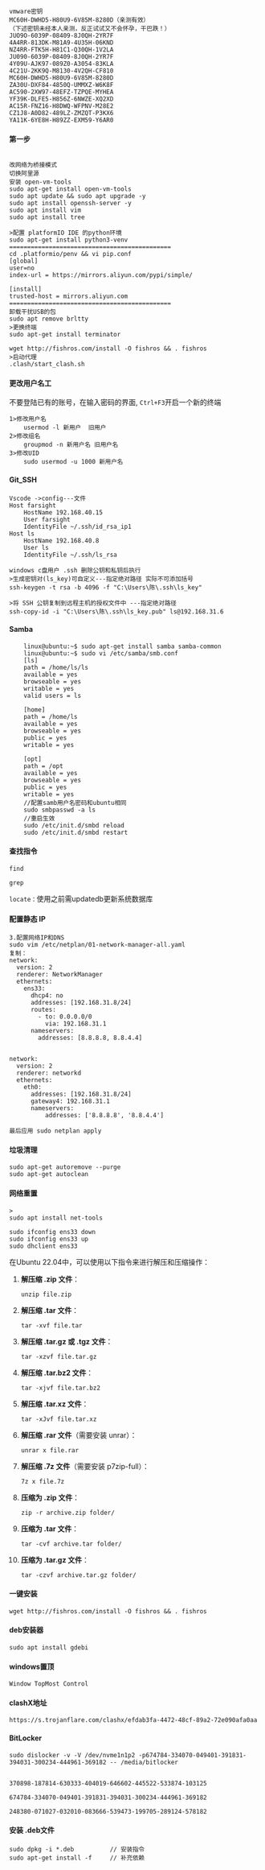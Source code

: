 ```
vmware密钥
MC60H-DWHD5-H80U9-6V85M-8280D（亲测有效）
（下述密钥未经本人亲测，反正试试又不会怀孕，干巴跌！）
JUO9O-6039P-08409-8J0QH-2YR7F
4A4RR-813DK-M81A9-4U35H-06KND
NZ4RR-FTK5H-H81C1-Q30QH-1V2LA
JU090-6039P-08409-8J0QH-2YR7F
4Y09U-AJK97-089Z0-A3054-83KLA
4C21U-2KK9Q-M8130-4V2QH-CF810
MC60H-DWHD5-H80U9-6V85M-8280D
ZA30U-DXF84-4850Q-UMMXZ-W6K8F
AC590-2XW97-48EFZ-TZPQE-MYHEA
YF39K-DLFE5-H856Z-6NWZE-XQ2XD
AC15R-FNZ16-H8DWQ-WFPNV-M28E2
CZ1J8-A0D82-489LZ-ZMZQT-P3KX6
YA11K-6YE8H-H89ZZ-EXM59-Y6AR0
```



#### 第一步

```shell

改网络为桥接模式
切换阿里源
安装 open-vm-tools
sudo apt-get install open-vm-tools
sudo apt update && sudo apt upgrade -y
sudo apt install openssh-server -y
sudo apt install vim
sudo apt install tree

>配置 platformIO IDE 的python环境
sudo apt-get install python3-venv
=============================================
cd .platformio/penv && vi pip.conf
[global]
user=no
index-url = https://mirrors.aliyun.com/pypi/simple/

[install]
trusted-host = mirrors.aliyun.com
=============================================
卸载干扰USB的包
sudo apt remove brltty
>更换终端
sudo apt-get install terminator

wget http://fishros.com/install -O fishros && . fishros
>启动代理
.clash/start_clash.sh
```



#### 更改用户名工

不要登陆已有的账号，在输入密码的界面, `Ctrl+F3`开启一个新的终端

```shell
1>修改用户名
	usermod -l 新用户  旧用户 
2>修改组名
	groupmod -n 新用户名 旧用户名
3>修改UID
	sudo usermod -u 1000 新用户名
```

#### Git_SSH

```shell
Vscode ->config---文件
Host farsight
    HostName 192.168.40.15
    User farsight
    IdentityFile ~/.ssh/id_rsa_ip1
Host ls
    HostName 192.168.40.8
    User ls
    IdentityFile ~/.ssh/ls_rsa
    
windows c盘用户 .ssh 删除公钥和私钥后执行
>生成密钥对(ls_key)可自定义---指定绝对路径 实际不可添加括号
ssh-keygen -t rsa -b 4096 -f "C:\Users\陈\.ssh\ls_key"

>将 SSH 公钥复制到远程主机的授权文件中 ---指定绝对路径
ssh-copy-id -i "C:\Users\陈\.ssh\ls_key.pub" ls@192.168.31.6
```

#### Samba

```shell
    linux@ubuntu:~$ sudo apt-get install samba samba-common
	linux@ubuntu:~$ sudo vi /etc/samba/smb.conf
	[ls]
	path = /home/ls/ls
	available = yes
	browseable = yes
	writable = yes
	valid users = ls

	[home]
	path = /home/ls
	available = yes
	browseable = yes
	public = yes
	writable = yes

	[opt]
	path = /opt
	available = yes
	browseable = yes
	public = yes
	writable = yes
	//配置samb用户名密码和ubuntu相同
  	sudo smbpasswd -a ls
	//重启生效
	sudo /etc/init.d/smbd reload
	sudo /etc/init.d/smbd restart
```

#### 查找指令

`find`

`grep`

`locate：`使用之前需updatedb更新系统数据库

#### 配置静态 IP

```shell
3.配置网络IP和DNS
sudo vim /etc/netplan/01-network-manager-all.yaml
复制：
network:
  version: 2
  renderer: NetworkManager
  ethernets:
    ens33:
      dhcp4: no
      addresses: [192.168.31.8/24]
      routes:
        - to: 0.0.0.0/0
          via: 192.168.31.1
      nameservers:
        addresses: [8.8.8.8, 8.8.4.4]
        
        
network:  
  version: 2  
  renderer: networkd  
  ethernets:  
    eth0:  
      addresses: [192.168.31.8/24]  
      gateway4: 192.168.31.1  
      nameservers:  
          addresses: ['8.8.8.8', '8.8.4.4']

最后应用 sudo netplan apply 
```

#### 垃圾清理

```shell
sudo apt-get autoremove --purge
sudo apt-get autoclean
```

#### 网络重置

```shell
>
sudo apt install net-tools

sudo ifconfig ens33 down
sudo ifconfig ens33 up
sudo dhclient ens33
```

在Ubuntu 22.04中，可以使用以下指令来进行解压和压缩操作：

1.  **解压缩 .zip 文件**：

    ```shell
    unzip file.zip
    ```

2.  **解压缩 .tar 文件**：

    ```
    tar -xvf file.tar
    ```

3.  **解压缩 .tar.gz 或 .tgz 文件**：

    ```
    tar -xzvf file.tar.gz
    ```

4.  **解压缩 .tar.bz2 文件**：

    ```
    tar -xjvf file.tar.bz2
    ```

5.  **解压缩 .tar.xz 文件**：

    ```
    tar -xJvf file.tar.xz
    ```

6.  **解压缩 .rar 文件**（需要安装 unrar）：

    ```
    unrar x file.rar
    ```

7.  **解压缩 .7z 文件**（需要安装 p7zip-full）：

    ```
    7z x file.7z
    ```

8.  **压缩为 .zip 文件**：

    ```
    zip -r archive.zip folder/
    ```

9.  **压缩为 .tar 文件**：

    ```
    tar -cvf archive.tar folder/
    ```

10.  **压缩为 .tar.gz 文件**：

     ```
     tar -czvf archive.tar.gz folder/
     ```

#### 一键安装

```shell
wget http://fishros.com/install -O fishros && . fishros
```

#### deb安装器

```shell
sudo apt install gdebi
```

#### windows置顶

```
Window TopMost Control
```

#### clashX地址

```
https://s.trojanflare.com/clashx/efdab3fa-4472-48cf-89a2-72e090afa0aa
```

#### BitLocker

```
sudo dislocker -v -V /dev/nvme1n1p2 -p674784-334070-049401-391831-394031-300234-444961-369182 -- /media/bitlocker


370898-187814-630333-404019-646602-445522-533874-103125

674784-334070-049401-391831-394031-300234-444961-369182

248380-071027-032010-083666-539473-199705-289124-578182
```

#### 安装 .deb文件

```shell
sudo dpkg -i *.deb			// 安装指令
sudo apt-get install -f 	// 补充依赖
```

